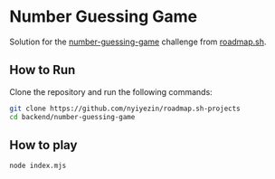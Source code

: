 # Number Guessing Game

Solution for the [number-guessing-game](https://roadmap.sh-projects/number-guessing-game) challenge from [roadmap.sh](https://roadmap.sh).

## How to Run

Clone the repository and run the following commands:

```bash
git clone https://github.com/nyiyezin/roadmap.sh-projects
cd backend/number-guessing-game
```

## How to play

```bash
node index.mjs
```
